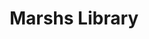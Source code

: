 ---
title: "Marshs Library"
address: "St. Patrick's Close, Co. Dublin, Dublin 8"
tel: "+353 (0)14 54 3511"
county: "Dublin"
category: "Libraries"
type: "Content"
lat: "53.33933639526367"
lng: "-6.270078182220459"
---